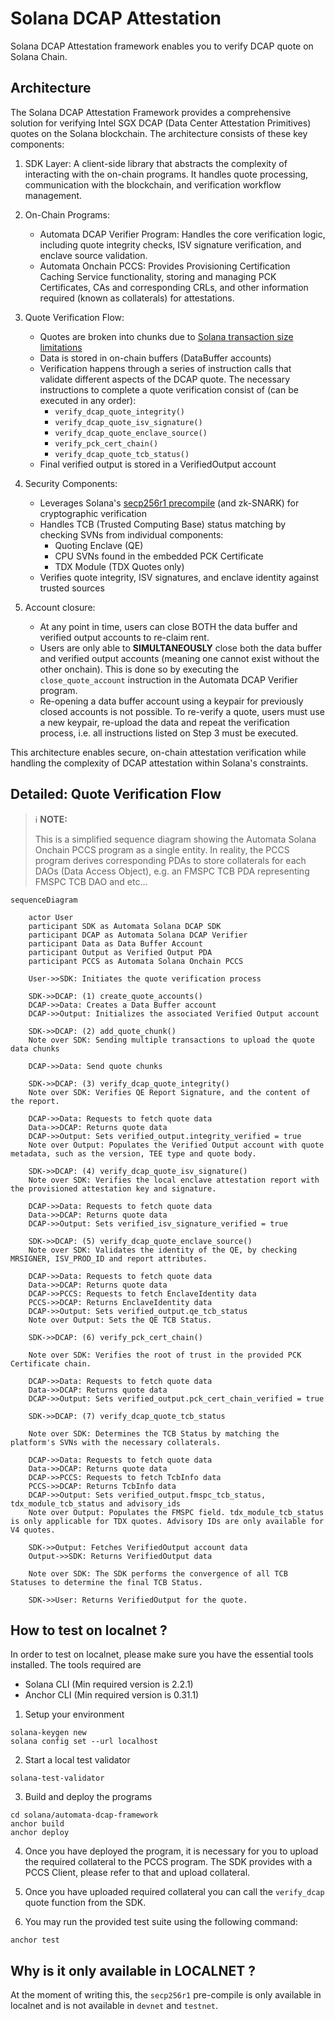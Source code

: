 # Solana DCAP Attestation


Solana DCAP Attestation framework enables you to verify DCAP quote on Solana Chain.

## Architecture
The Solana DCAP Attestation Framework provides a comprehensive solution for verifying Intel SGX DCAP (Data Center Attestation Primitives) quotes on the Solana blockchain. The architecture consists of these key components:

1. SDK Layer: A client-side library that abstracts the complexity of interacting with the on-chain programs. It handles quote processing, communication with the blockchain, and verification workflow management.

2. On-Chain Programs:
    - Automata DCAP Verifier Program: Handles the core verification logic, including quote integrity checks, ISV signature verification, and enclave source validation.
    - Automata Onchain PCCS: Provides Provisioning Certification Caching Service functionality, storing and managing PCK Certificates, CAs and corresponding CRLs, and other information required (known as collaterals) for attestations.
3. Quote Verification Flow:
    - Quotes are broken into chunks due to [Solana transaction size limitations](https://solana.com/docs/core/transactions#transaction-size)
    - Data is stored in on-chain buffers (DataBuffer accounts)
    - Verification happens through a series of instruction calls that validate different aspects of the DCAP quote. The necessary instructions to complete a quote verification consist of (can be executed in any order):
        - ``verify_dcap_quote_integrity()``
        - ``verify_dcap_quote_isv_signature()``
        - ``verify_dcap_quote_enclave_source()``
        - ``verify_pck_cert_chain()``
        - ``verify_dcap_quote_tcb_status()``
    - Final verified output is stored in a VerifiedOutput account
4. Security Components:
    - Leverages Solana's [secp256r1 precompile](https://solana.com/docs/core/programs#secp256r1-program) (and zk-SNARK) for cryptographic verification
    - Handles TCB (Trusted Computing Base) status matching by checking SVNs from individual components:
        - Quoting Enclave (QE)
        - CPU SVNs found in the embedded PCK Certificate
        - TDX Module (TDX Quotes only)
    - Verifies quote integrity, ISV signatures, and enclave identity against trusted sources
5. Account closure:
    - At any point in time, users can close BOTH the data buffer and verified output accounts to re-claim rent.
    - Users are only able to **SIMULTANEOUSLY** close both the data buffer and verified output accounts (meaning one cannot exist without the other onchain). This is done so by executing the `close_quote_account` instruction in the Automata DCAP Verifier program.
    - Re-opening a data buffer account using a keypair for previously closed accounts is not possible. To re-verify a quote, users must use a new keypair, re-upload the data and repeat the verification process, i.e. all instructions listed on Step 3 must be executed.

This architecture enables secure, on-chain attestation verification while handling the complexity of DCAP attestation within Solana's constraints.

## Detailed: Quote Verification Flow

> ℹ️ **NOTE:**
> 
> This is a simplified sequence diagram showing the Automata Solana Onchain PCCS program as a single entity. In reality, the PCCS program derives corresponding PDAs to store collaterals for each DAOs (Data Access Object), e.g. an FMSPC TCB PDA representing FMSPC TCB DAO and etc...
> 

```mermaid
sequenceDiagram

    actor User
    participant SDK as Automata Solana DCAP SDK
    participant DCAP as Automata Solana DCAP Verifier
    participant Data as Data Buffer Account
    participant Output as Verified Output PDA
    participant PCCS as Automata Solana Onchain PCCS

    User->>SDK: Initiates the quote verification process

    SDK->>DCAP: (1) create_quote_accounts()
    DCAP->>Data: Creates a Data Buffer account
    DCAP->>Output: Initializes the associated Verified Output account

    SDK->>DCAP: (2) add_quote_chunk()
    Note over SDK: Sending multiple transactions to upload the quote data chunks

    DCAP->>Data: Send quote chunks

    SDK->>DCAP: (3) verify_dcap_quote_integrity()
    Note over SDK: Verifies QE Report Signature, and the content of the report.

    DCAP->>Data: Requests to fetch quote data
    Data->>DCAP: Returns quote data
    DCAP->>Output: Sets verified_output.integrity_verified = true
    Note over Output: Populates the Verified Output account with quote metadata, such as the version, TEE type and quote body.

    SDK->>DCAP: (4) verify_dcap_quote_isv_signature()
    Note over SDK: Verifies the local enclave attestation report with the provisioned attestation key and signature.

    DCAP->>Data: Requests to fetch quote data
    Data->>DCAP: Returns quote data
    DCAP->>Output: Sets verified_isv_signature_verified = true

    SDK->>DCAP: (5) verify_dcap_quote_enclave_source()
    Note over SDK: Validates the identity of the QE, by checking MRSIGNER, ISV_PROD_ID and report attributes.

    DCAP->>Data: Requests to fetch quote data
    Data->>DCAP: Returns quote data
    DCAP->>PCCS: Requests to fetch EnclaveIdentity data
    PCCS->>DCAP: Returns EnclaveIdentity data
    DCAP->>Output: Sets verified_output.qe_tcb_status
    Note over Output: Sets the QE TCB Status.

    SDK->>DCAP: (6) verify_pck_cert_chain()

    Note over SDK: Verifies the root of trust in the provided PCK Certificate chain.

    DCAP->>Data: Requests to fetch quote data
    Data->>DCAP: Returns quote data
    DCAP->>Output: Sets verified_output.pck_cert_chain_verified = true

    SDK->>DCAP: (7) verify_dcap_quote_tcb_status

    Note over SDK: Determines the TCB Status by matching the platform's SVNs with the necessary collaterals.

    DCAP->>Data: Requests to fetch quote data
    Data->>DCAP: Returns quote data
    DCAP->>PCCS: Requests to fetch TcbInfo data
    PCCS->>DCAP: Returns TcbInfo data
    DCAP->>Output: Sets verified_output.fmspc_tcb_status, tdx_module_tcb_status and advisory_ids
    Note over Output: Populates the FMSPC field. tdx_module_tcb_status is only applicable for TDX quotes. Advisory IDs are only available for V4 quotes.

    SDK->>Output: Fetches VerifiedOutput account data
    Output->>SDK: Returns VerifiedOutput data

    Note over SDK: The SDK performs the convergence of all TCB Statuses to determine the final TCB Status.

    SDK->>User: Returns VerifiedOutput for the quote.
```


## How to test on localnet ?

In order to test on localnet, please make sure you have the essential tools installed. The tools required are
- Solana CLI (Min required version is 2.2.1)
- Anchor CLI (Min required version is 0.31.1)

1. Setup your environment

```shell
solana-keygen new
solana config set --url localhost
```

2. Start a local test validator

```shell
solana-test-validator
```

3. Build and deploy the programs

```shell
cd solana/automata-dcap-framework
anchor build
anchor deploy
```

4. Once you have deployed the program, it is necessary for you to upload the required collateral to the PCCS program. The SDK provides with a PCCS Client, please refer to that and upload collateral.

5. Once you have uploaded required collateral you can call the `verify_dcap` quote function from the SDK.

6. You may run the provided test suite using the following command:

```shell
anchor test
```

## Why is it only available in LOCALNET ?

At the moment of writing this, the `secp256r1` pre-compile is only available in localnet and is not available in `devnet` and `testnet`.
